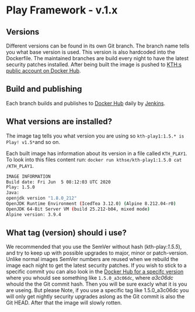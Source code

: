 # Play Framework - v.1.x

## Versions 
Different versions can be found in its own Git branch. The branch name tells you what base version is used. This version is also hardcoded into the Dockerfile. The maintained branches are build every night to have the latest security patches installed. After being built the image is pushed to [KTH:s public account on Docker Hub](https://hub.docker.com/r/kthse/kth-play1/tags/).

## Build and publishing
Each branch builds and publishes to [Docker Hub](https://hub.docker.com/r/kthse/kth-play1/tags/) daily by [Jenkins](https://build.sys.kth.se/view/team-pipeline/).

## What versions are installed?
The image tag tells you what version you are using so `kth-play1:1.5.* is Play! v1.5*`and so on.

Each built image has information about its version in a file called `KTH_PLAY1`. To look into this files content run: `docker run kthse/kth-play1:1.5.0 cat /KTH_PLAY1`.

```bash
IMAGE INFORMATION
Build date: Fri Jun  5 08:12:03 UTC 2020
Play: 1.5.0
Java:
openjdk version "1.8.0_212"
OpenJDK Runtime Environment (IcedTea 3.12.0) (Alpine 8.212.04-r0)
OpenJDK 64-Bit Server VM (build 25.212-b04, mixed mode)
Alpine version: 3.9.4

```

## What tag (version) should i use?
We recommended that you use the SemVer without hash (kth-play:*1.5.5*), and try to keep up with possible upgrades to major, minor or patch-version. Unlike normal images SemVer numbers are reused when we rebuild the image each night to get the latest security patches. If you wish to stick to a specific commit you can also look in the [Docker Hub for a specifc version](https://hub.docker.com/r/kthse/kth-play1/tags/) where you whould see something like `1.5.0_a3c06dc`, where _a3c06dc_ whould the the Git commit hash. Then you will be sure exacly what it is you are useing. But please Note, if you use a specific tag like 1.5.0_a3c06dc you will only get nightly security upgrades aslong as the Git commit is also the Git HEAD. After that the image will slowly rotten.
